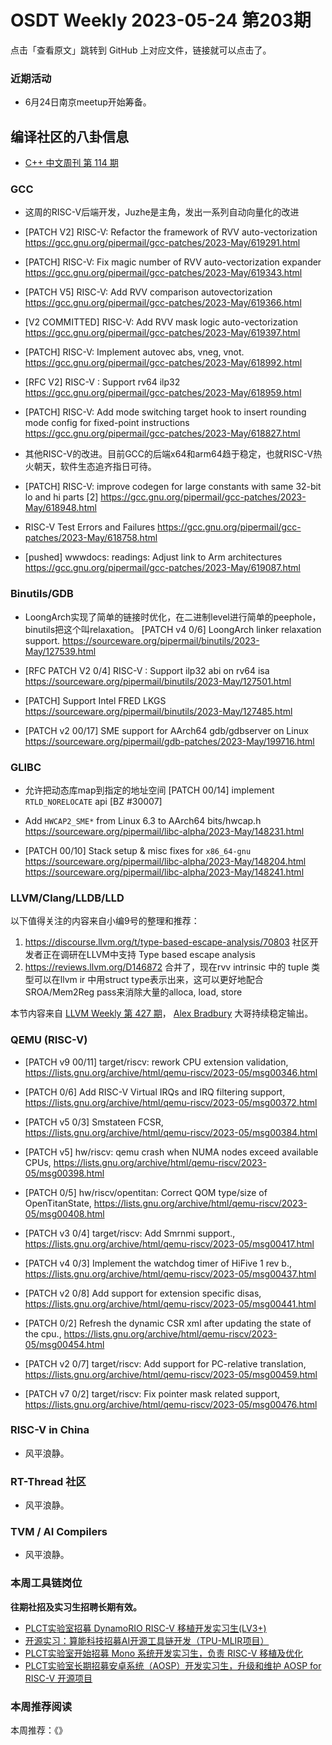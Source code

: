# OSDT Weekly 2023-05-24 第203期

点击「查看原文」跳转到 GitHub 上对应文件，链接就可以点击了。

### 近期活动

- 6月24日南京meetup开始筹备。

## 编译社区的八卦信息

- [C++ 中文周刊 第 114 期](https://mp.weixin.qq.com/s/Z23yNof5FmO0X1GyjDx8cQ)

### GCC

- 这周的RISC-V后端开发，Juzhe是主角，发出一系列自动向量化的改进
- [PATCH V2] RISC-V: Refactor the framework of RVV auto-vectorization
  https://gcc.gnu.org/pipermail/gcc-patches/2023-May/619291.html

- [PATCH] RISC-V: Fix magic number of RVV auto-vectorization expander
  https://gcc.gnu.org/pipermail/gcc-patches/2023-May/619343.html

- [PATCH V5] RISC-V: Add RVV comparison autovectorization
  https://gcc.gnu.org/pipermail/gcc-patches/2023-May/619366.html

- [V2 COMMITTED] RISC-V: Add RVV mask logic auto-vectorization
  https://gcc.gnu.org/pipermail/gcc-patches/2023-May/619397.html

- [PATCH] RISC-V: Implement autovec abs, vneg, vnot.
  https://gcc.gnu.org/pipermail/gcc-patches/2023-May/618992.html

- [RFC V2] RISC-V : Support rv64 ilp32
  https://gcc.gnu.org/pipermail/gcc-patches/2023-May/618959.html

- [PATCH] RISC-V: Add mode switching target hook to insert rounding mode config for fixed-point instructions
  https://gcc.gnu.org/pipermail/gcc-patches/2023-May/618827.html

- 其他RISC-V的改进。目前GCC的后端x64和arm64趋于稳定，也就RISC-V热火朝天，软件生态追齐指日可待。
- [PATCH] RISC-V: improve codegen for large constants with same 32-bit lo and hi parts [2]
  https://gcc.gnu.org/pipermail/gcc-patches/2023-May/618948.html

- RISC-V Test Errors and Failures
  https://gcc.gnu.org/pipermail/gcc-patches/2023-May/618758.html

- [pushed] wwwdocs: readings: Adjust link to Arm architectures
  https://gcc.gnu.org/pipermail/gcc-patches/2023-May/619087.html

### Binutils/GDB

- LoongArch实现了简单的链接时优化，在二进制level进行简单的peephole，binutils把这个叫relaxation。
  [PATCH v4 0/6] LoongArch linker relaxation support.
  https://sourceware.org/pipermail/binutils/2023-May/127539.html

- [RFC PATCH V2 0/4] RISC-V : Support ilp32 abi on rv64 isa
  https://sourceware.org/pipermail/binutils/2023-May/127501.html

- [PATCH] Support Intel FRED LKGS
  https://sourceware.org/pipermail/binutils/2023-May/127485.html

- [PATCH v2 00/17] SME support for AArch64 gdb/gdbserver on Linux
  https://sourceware.org/pipermail/gdb-patches/2023-May/199716.html

### GLIBC

- 允许把动态库map到指定的地址空间
  [PATCH 00/14] implement `RTLD_NORELOCATE` api [BZ #30007]

- Add `HWCAP2_SME*` from Linux 6.3 to AArch64 bits/hwcap.h
  https://sourceware.org/pipermail/libc-alpha/2023-May/148231.html

- [PATCH 00/10] Stack setup & misc fixes for `x86_64-gnu`
  https://sourceware.org/pipermail/libc-alpha/2023-May/148204.html
  https://sourceware.org/pipermail/libc-alpha/2023-May/148241.html

### LLVM/Clang/LLDB/LLD


以下值得关注的内容来自小编9号的整理和推荐：

1. https://discourse.llvm.org/t/type-based-escape-analysis/70803 社区开发者正在调研在LLVM中支持 Type based escape analysis
2. https://reviews.llvm.org/D146872 合并了，现在rvv intrinsic 中的 tuple 类型可以在llvm ir 中用struct type表示出来，这可以更好地配合SROA/Mem2Reg pass来消除大量的alloca, load, store

本节内容来自 [LLVM Weekly 第 427 期](http://llvmweekly.org/issue/427)，
[Alex Bradbury](https://www.linkedin.com/in/alex-bradbury/) 大哥持续稳定输出。

### QEMU (RISC-V)


- [PATCH v9 00/11] target/riscv: rework CPU extension validation,
  https://lists.gnu.org/archive/html/qemu-riscv/2023-05/msg00346.html

- [PATCH 0/6] Add RISC-V Virtual IRQs and IRQ filtering support,
  https://lists.gnu.org/archive/html/qemu-riscv/2023-05/msg00372.html

- [PATCH v5 0/3] Smstateen FCSR,
  https://lists.gnu.org/archive/html/qemu-riscv/2023-05/msg00384.html

- [PATCH v5] hw/riscv: qemu crash when NUMA nodes exceed available CPUs,
  https://lists.gnu.org/archive/html/qemu-riscv/2023-05/msg00398.html

- [PATCH 0/5] hw/riscv/opentitan: Correct QOM type/size of OpenTitanState,
  https://lists.gnu.org/archive/html/qemu-riscv/2023-05/msg00408.html

- [PATCH v3 0/4] target/riscv: Add Smrnmi support.,
  https://lists.gnu.org/archive/html/qemu-riscv/2023-05/msg00417.html

- [PATCH v4 0/3] Implement the watchdog timer of HiFive 1 rev b.,
  https://lists.gnu.org/archive/html/qemu-riscv/2023-05/msg00437.html

- [PATCH v2 0/8] Add support for extension specific disas,
  https://lists.gnu.org/archive/html/qemu-riscv/2023-05/msg00441.html

- [PATCH 0/2] Refresh the dynamic CSR xml after updating the state of the cpu.,
  https://lists.gnu.org/archive/html/qemu-riscv/2023-05/msg00454.html

- [PATCH v2 0/7] target/riscv: Add support for PC-relative translation,
  https://lists.gnu.org/archive/html/qemu-riscv/2023-05/msg00459.html

- [PATCH v7 0/2] target/riscv: Fix pointer mask related support,
  https://lists.gnu.org/archive/html/qemu-riscv/2023-05/msg00476.html

### RISC-V in China

- 风平浪静。

### RT-Thread 社区

- 风平浪静。

### TVM / AI Compilers

- 风平浪静。

### 本周工具链岗位

**往期社招及实习生招聘长期有效。**

- [PLCT实验室招募 DynamoRIO RISC-V 移植开发实习生(LV3+)](https://mp.weixin.qq.com/s/oy-y1i9uJ_odbAgCYY3Rag)
- [开源实习：算能科技招募AI开源工具链开发（TPU-MLIR项目）](https://mp.weixin.qq.com/s/IBJh0ip4k11PzIMZecsWSw)
- [PLCT实验室开始招募 Mono 系统开发实习生，负责 RISC-V 移植及优化](https://mp.weixin.qq.com/s/whEW7Hay1jIP1tBzIPay1A)
- [PLCT实验室长期招募安卓系统（AOSP）开发实习生，升级和维护 AOSP for RISC-V 开源项目](https://mp.weixin.qq.com/s/dJP2cEB1nex2inR5c-cJog)


### 本周推荐阅读

本周推荐：《》
